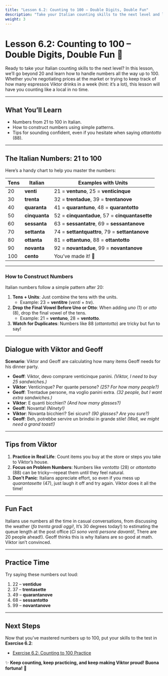 ```yaml
---
title: "Lesson 6.2: Counting to 100 – Double Digits, Double Fun"
description: "Take your Italian counting skills to the next level and learn to navigate numbers up to 100 like a pro!"
weight: 3
---
```


# Lesson 6.2: Counting to 100 – Double Digits, Double Fun 🔢  

Ready to take your Italian counting skills to the next level? In this lesson, we’ll go beyond 20 and learn how to handle numbers all the way up to 100. Whether you’re negotiating prices at the market or trying to keep track of how many espressos Viktor drinks in a week (hint: it’s a lot), this lesson will have you counting like a local in no time.

---

## What You’ll Learn  

- Numbers from 21 to 100 in Italian.  
- How to construct numbers using simple patterns.  
- Tips for sounding confident, even if you hesitate when saying *ottantotto* (88).  

---

## The Italian Numbers: 21 to 100  

Here’s a handy chart to help you master the numbers:

| Tens    | Italian         | Examples with Units       |
|---------|-----------------|---------------------------|
| 20      | **venti**       | 21 = **ventuno**, 25 = **venticinque** |
| 30      | **trenta**      | 32 = **trentadue**, 39 = **trentanove** |
| 40      | **quaranta**    | 41 = **quarantuno**, 48 = **quarantotto** |
| 50      | **cinquanta**   | 52 = **cinquantadue**, 57 = **cinquantasette** |
| 60      | **sessanta**    | 63 = **sessantatre**, 69 = **sessantanove** |
| 70      | **settanta**    | 74 = **settantquattro**, 79 = **settantanove** |
| 80      | **ottanta**     | 81 = **ottantuno**, 88 = **ottantotto** |
| 90      | **novanta**     | 92 = **novantadue**, 99 = **novantanove** |
| 100     | **cento**       | You’ve made it! 🎉       |

---

### How to Construct Numbers  

Italian numbers follow a simple pattern after 20:  

1. **Tens + Units**: Just combine the tens with the units.  
   - Example: 23 = **ventitre** (*venti* + *tre*).  
2. **Drop the Final Vowel Before Uno or Otto**: When adding *uno* (1) or *otto* (8), drop the final vowel of the tens.  
   - Example: 21 = **ventuno**, 28 = **ventotto**.  
3. **Watch for Duplicates**: Numbers like 88 (*ottantotto*) are tricky but fun to say!

---

## Dialogue with Viktor and Geoff  

**Scenario**: Viktor and Geoff are calculating how many items Geoff needs for his dinner party.  

- **Geoff**: Viktor, devo comprare venticinque panini. *(Viktor, I need to buy 25 sandwiches.)*  
- **Viktor**: Venticinque? Per quante persone? *(25? For how many people?)*  
- **Geoff**: Trentadue persone, ma voglio panini extra. *(32 people, but I want extra sandwiches.)*  
- **Viktor**: E quanti bicchieri? *(And how many glasses?)*  
- **Geoff**: Novanta! *(Ninety!)*  
- **Viktor**: Novanta bicchieri? Sei sicuro? *(90 glasses? Are you sure?)*  
- **Geoff**: Beh, potrebbe servire un brindisi in grande stile! *(Well, we might need a grand toast!)*  

---

## Tips from Viktor  

1. **Practice in Real Life**: Count items you buy at the store or steps you take to Viktor’s house.  
2. **Focus on Problem Numbers**: Numbers like *ventotto* (28) or *ottantotto* (88) can be tricky—repeat them until they feel natural.  
3. **Don’t Panic**: Italians appreciate effort, so even if you mess up *quarantasette* (47), just laugh it off and try again. Viktor does it all the time!  

---

## Fun Fact  

Italians use numbers all the time in casual conversations, from discussing the weather (*fa trenta gradi oggi!*, It’s 30 degrees today!) to estimating the queue length at the post office (*Ci sono venti persone davanti!*, There are 20 people ahead!). Geoff thinks this is why Italians are so good at math. Viktor isn’t convinced.

---

## Practice Time  

Try saying these numbers out loud:  

1. 22 – **ventidue**  
2. 37 – **trentasette**  
3. 49 – **quarantanove**  
4. 68 – **sessantotto**  
5. 99 – **novantanove**  

---

## Next Steps  

Now that you’ve mastered numbers up to 100, put your skills to the test in **Exercise 6.2**:  
- [Exercise 6.2: Counting to 100 Practice](../exercise6.2/)  

✨ **Keep counting, keep practicing, and keep making Viktor proud! Buona fortuna!** 🎉
